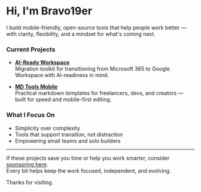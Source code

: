 # Hi, I'm Bravo19er

I build mobile-friendly, open-source tools that help people work better — with clarity, flexibility, and a mindset for what's coming next.

### Current Projects

- [**AI-Ready Workspace**](https://github.com/Bravo19er/ai-ready-workspace)  
  Migration toolkit for transitioning from Microsoft 365 to Google Workspace with AI-readiness in mind.

- [**MD Tools Mobile**](https://github.com/Bravo19er/md-tools-mobile)  
  Practical markdown templates for freelancers, devs, and creators — built for speed and mobile-first editing.

### What I Focus On

- Simplicity over complexity
- Tools that support transition, not distraction
- Empowering small teams and solo builders

---

If these projects save you time or help you work smarter, consider [sponsoring here](https://github.com/sponsors/Bravo19er).  
Every bit helps keep the work focused, independent, and evolving.

Thanks for visiting.

